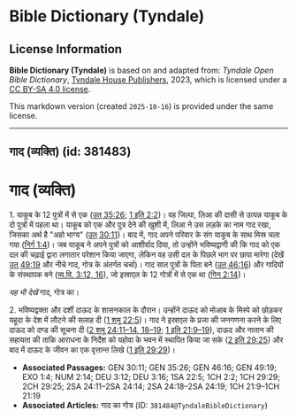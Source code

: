 # Bible Dictionary (Tyndale)

## License Information

**Bible Dictionary (Tyndale)** is based on and adapted from: _Tyndale Open Bible Dictionary_, [Tyndale House Publishers](https://tyndaleopenresources.com/), 2023, which is licensed under a [CC BY-SA 4.0 license](https://creativecommons.org/licenses/by-sa/4.0/legalcode.en).

This markdown version (created `2025-10-16`) is provided under the same license.



--------------------------------

## गाद (व्यक्ति) (id: 381483)

गाद (व्यक्ति)
=============

1\. याकूब के 12 पुत्रों में से एक ([उत् 35:26](https://ref.ly/Gen35:26); [1 इति 2:2](https://ref.ly/1Chr2:2))। वह जिल्पा, लिआ की दासी से उत्पन्न याकूब के दो पुत्रों में पहला था। याकूब को एक और पुत्र देने की खुशी में, लिआ ने उस लड़के का नाम गाद रखा, जिसका अर्थ है "अहो भाग्य" ([उत् 30:11](https://ref.ly/Gen30:11))। बाद में, गाद अपने परिवार के संग याकूब के साथ मिस्र चला गया ([निर्ग 1:4](https://ref.ly/Exod1:4))। जब याकूब ने अपने पुत्रों को आशीर्वाद दिया, तो उन्होंने भविष्यद्वाणी की कि गाद को एक दल की चढ़ाई द्वारा लगातार परेशान किया जाएगा, लेकिन वह उसी दल के पिछले भाग पर छापा मारेगा (देखें [उत् 49:19](https://ref.ly/Gen49:19) और नीचे गाद, गोत्र के अंतर्गत चर्चा)। गाद सात पुत्रों के पिता बने ([उत् 46:16](https://ref.ly/Gen46:16)) और गादियों के संस्थापक बने ([व्य.वि. 3:12, 16](https://ref.ly/Deut3:12,Deut3:16)), जो इस्राएल के 12 गोत्रों में से एक था ([गिन 2:14](https://ref.ly/Num2:14))।

*यह भी देखें* गाद, गोत्र का। 

2\. भविष्यद्वक्ता और दर्शी दाऊद के शासनकाल के दौरान। उन्होंने दाऊद को मोआब के मिस्पे को छोड़कर यहूदा के देश में लौटने की सलाह दी ([1 शमू 22:5](https://ref.ly/1Sam22:5))। गाद ने इस्राएल के प्रजा की जनगणना करने के लिए दाऊद को दण्ड की सूचना दी ([2 शमू 24:11–14, 18–19](https://ref.ly/2Sam24:11-2Sam24:14,2Sam24:18-2Sam24:19); [1 इति 21:9–19](https://ref.ly/1Chr21:9-1Chr21:19)), दाऊद और नातान की सहायता की ताकि आराधना के निर्देश को यहोवा के भवन में स्थापित किया जा सके ([2 इति 29:25](https://ref.ly/2Chr29:25)) और बाद में दाऊद के जीवन का एक वृत्तान्त लिखे ([1 इति 29:29](https://ref.ly/1Chr29:29))।

* **Associated Passages:** GEN 30:11; GEN 35:26; GEN 46:16; GEN 49:19; EXO 1:4; NUM 2:14; DEU 3:12; DEU 3:16; 1SA 22:5; 1CH 2:2; 1CH 29:29; 2CH 29:25; 2SA 24:11–2SA 24:14; 2SA 24:18–2SA 24:19; 1CH 21:9–1CH 21:19
* **Associated Articles:** गाद का गोत्र (ID: `381484@TyndaleBibleDictionary`)

